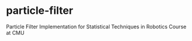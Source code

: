 # particle-filter
Particle Filter Implementation for Statistical Techniques in Robotics Course at CMU
